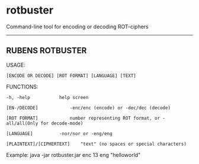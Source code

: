 # rotbuster
Command-line tool for encoding or decoding ROT-ciphers

----------------
RUBENS ROTBUSTER
----------------

USAGE:

	[ENCODE OR DECODE] [ROT FORMAT] [LANGUAGE] [TEXT]
	
	
FUNCTIONS:

	-h, -help			help screen

	[EN-/DECODE]			-enc/enc (encode) or -dec/dec (decode)

	[ROT FORMAT]			number representing ROT format, or -all/all(Only for decode-mode)

	[LANGUAGE]			-nor/nor or -eng/eng

	[PLAINTEXT]/[CIPHERTEXT]	"text" (no spaces or special characters)
	
	
Example: java -jar rotbuster.jar enc 13 eng "helloworld"
